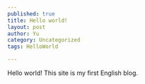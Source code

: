 ```yaml
---
published: true
title: Hello world!
layout: post
author: Yu
category: Uncategorized
tags: HelloWorld

---
```

Hello world! This site is my first English blog. 
